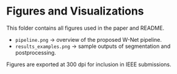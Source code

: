 # Figures and Visualizations

This folder contains all figures used in the paper and README.

- `pipeline.png` → overview of the proposed W-Net pipeline.  
- `results_examples.png` → sample outputs of segmentation and postprocessing.  

Figures are exported at 300 dpi for inclusion in IEEE submissions.